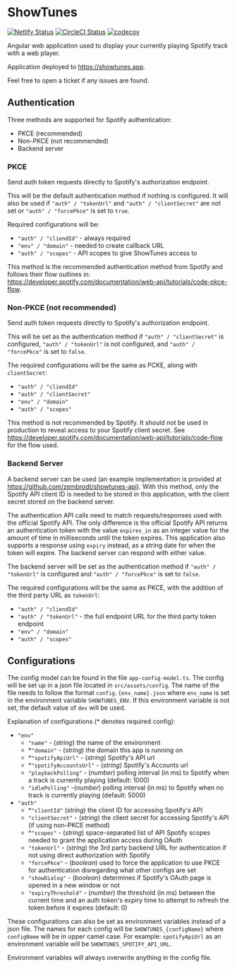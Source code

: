 # ShowTunes

[![Netlify Status](https://api.netlify.com/api/v1/badges/cdba6611-162b-41e3-a14e-bef25c09dfce/deploy-status)](https://app.netlify.com/sites/showtunes/deploys)
[![CircleCI Status](https://circleci.com/gh/zembrodt/showtunes.svg?branch=develop&style=shield)](https://app.circleci.com/pipelines/github/zembrodt/showtunes?branch=main&filter=all)
[![codecov](https://codecov.io/gh/zembrodt/showtunes/branch/main/graph/badge.svg?token=6K7HVKV1UG)](https://codecov.io/gh/zembrodt/showtunes)

Angular web application used to display your currently playing Spotify track with a web player.

Application deployed to https://showtunes.app.

Feel free to open a ticket if any issues are found.

## Authentication

Three methods are supported for Spotify authentication:
* PKCE (recommended)
* Non-PKCE (not recommended)
* Backend server

### PKCE

Send auth token requests directly to Spotify's authorization endpoint.

This will be the default authentication method if nothing is configured. It will also be used if `"auth" / "tokenUrl"` and `"auth" / "clientSecret"` are not set or
`"auth" / "forcePkce"` is set to `true`.

Required configurations will be:
- `"auth" / "cliendId"` - always required
- `"env" / "domain"` - needed to create callback URL
- `"auth" / "scopes"` - API scopes to give ShowTunes access to

This method is the recommended authentication method from Spotify and follows their flow outlines in: https://developer.spotify.com/documentation/web-api/tutorials/code-pkce-flow. 

### Non-PKCE (not recommended)

Send auth token requests directly to Spotify's authorization endpoint.

This will be set as the authentication method if `"auth" / "clientSecret"` is configured, `"auth" / "tokenUrl"` is not configured, and `"auth" / "forcePkce"` is set to `false`.

The required configurations will be the same as PCKE, along with `clientSecret`:
- `"auth" / "cliendId"`
- `"auth" / "clientSecret"`
- `"env" / "domain"`
- `"auth" / "scopes"`

This method is not recommended by Spotify. It should not be used in production to reveal access to your Spotify client secret.
See https://developer.spotify.com/documentation/web-api/tutorials/code-flow for the flow used.

### Backend Server

A backend server can be used (an example implementation is provided at https://github.com/zembrodt/showtunes-api). 
With this method, only the Spotify API client ID is needed to be stored in this application, with the client secret stored on the backend server.

The authentication API calls need to match requests/responses used with the official Spotify API. The only difference
is the official Spotify API returns an authentication token with the value `expires_in` as an integer value for the amount of time in milliseconds until
the token expires. This application also supports a response using `expiry` instead, as a string date for when the token will expire. The backend server can respond with either value.

The backend server will be set as the authentication method if `"auth" / "tokenUrl"` is configured and `"auth" / "forcePkce"` is set to `false`.

The required configurations will be the same as PKCE, with the addition of the third party URL as `tokenUrl`:
- `"auth" / "cliendId"`
- `"auth" / "tokenUrl"` - the full endpoint URL for the third party token endpoint
- `"env" / "domain"`
- `"auth" / "scopes"`

## Configurations

The config model can be found in the file `app-config-model.ts`. The config will be set up in a json file located in `src/assets/config`.
The name of the file needs to follow the format `config.{env_name}.json` where `env_name` is set in the environment variable `SHOWTUNES_ENV`.
If this environment variable is not set, the default value of `dev` will be used.

Explanation of configurations (**^** denotes required config): 
- `"env"`
  - `"name"` - (*string*) the name of the environment
  - **^**`"domain"` - (*string*) the domain this app is running on
  - **^**`"spotifyApiUrl"` - (*string*) Spotify's API url
  - **^**`"spotifyAccountsUrl"` - (*string*) Spotify's Accounts url
  - `"playbackPolling"` - (*number*) polling interval (in ms) to Spotify when a track is currently playing (default: 1000)
  - `"idlePolling"` -(*number*) polling interval (in ms) to Spotify when no track is currently playing (default: 5000)
- `"auth"`
  - **^**`"clientId"` (*string*) the client ID for accessing Spotify's API
  - `"clientSecret"` - (*string*) the client secret for accessing Spotify's API (if using non-PKCE method)
  - **^**`"scopes"` - (*string*) space-separated list of API Spotify scopes needed to grant the application access during OAuth 
  - `"tokenUrl"` - (*string*) the 3rd party backend URL for authentication if not using direct authorization with Spotify
  - `"forcePkce"` - (*boolean*) used to force the application to use PKCE for authentication disregarding what other configs are set
  - `"showDialog"` - (*boolean*) determines if Spotify's OAuth page is opened in a new window or not
  - `"expiryThreshold"` - (*number*) the threshold (in ms) between the current time and an auth token's expiry time to attempt to refresh the token before it expires (default: 0)

These configurations can also be set as environment variables instead of a json file. The names for each config will be `SHOWTUNES_{configName}` where `configName` will be in
upper camel case. For example: `spotifyApiUrl` as an environment variable will be `SHOWTUNES_SPOTIFY_API_URL`.

Environment variables will always overwrite anything in the config file.
